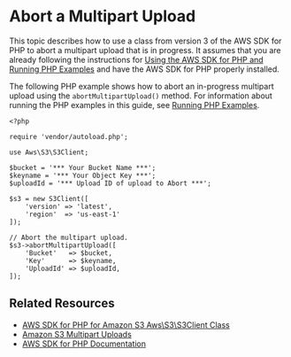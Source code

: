 # Abort a Multipart Upload<a name="LLAbortMPUphp"></a>

This topic describes how to use a class from version 3 of the AWS SDK for PHP to abort a multipart upload that is in progress\. It assumes that you are already following the instructions for [Using the AWS SDK for PHP and Running PHP Examples](UsingTheMPphpAPI.md) and have the AWS SDK for PHP properly installed\.

The following PHP example shows how to abort an in\-progress multipart upload using the `abortMultipartUpload()` method\. For information about running the PHP examples in this guide, see [Running PHP Examples](UsingTheMPphpAPI.md#running-php-samples)\.

```
<?php

require 'vendor/autoload.php';

use Aws\S3\S3Client;

$bucket = '*** Your Bucket Name ***';
$keyname = '*** Your Object Key ***';
$uploadId = '*** Upload ID of upload to Abort ***';

$s3 = new S3Client([
    'version' => 'latest',
    'region'  => 'us-east-1'
]);

// Abort the multipart upload.
$s3->abortMultipartUpload([
    'Bucket'   => $bucket,
    'Key'      => $keyname,
    'UploadId' => $uploadId,
]);
```

## Related Resources<a name="RelatedResources-LLAbortMPUphp"></a>
+ [ AWS SDK for PHP for Amazon S3 Aws\\S3\\S3Client Class](https://docs.aws.amazon.com/aws-sdk-php/v3/api/class-Aws.S3.S3Client.html) 
+ [ Amazon S3 Multipart Uploads](https://docs.aws.amazon.com/aws-sdk-php/v3/guide/service/s3-multipart-upload.html) 
+ [AWS SDK for PHP Documentation](http://aws.amazon.com/documentation/sdk-for-php/)